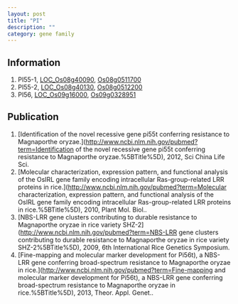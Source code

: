 ```yaml
---
layout: post
title: "PI"
description: ""
category: gene family
---
```


## Information
1. PI55-1, [LOC_Os08g40090](http://rice.plantbiology.msu.edu/cgi-bin/ORF_infopage.cgi?orf=LOC_Os08g40090), [Os08g0511700](http://rapdb.dna.affrc.go.jp/viewer/gbrowse_details/irgsp1?name=Os08g0511700)
2. PI55-2, [LOC_Os08g40130](http://rice.plantbiology.msu.edu/cgi-bin/ORF_infopage.cgi?orf=LOC_Os08g40130), [Os08g0512200](http://rapdb.dna.affrc.go.jp/viewer/gbrowse_details/irgsp1?name=Os08g0512200)
3. PI56, [LOC_Os09g16000](http://rice.plantbiology.msu.edu/cgi-bin/ORF_infopage.cgi?orf=LOC_Os09g16000), [Os09g0328951](http://rapdb.dna.affrc.go.jp/viewer/gbrowse_details/irgsp1?name=Os09g0328951)

## Publication
1. [Identification of the novel recessive gene pi55t conferring resistance to Magnaporthe oryzae.](http://www.ncbi.nlm.nih.gov/pubmed?term=Identification of the novel recessive gene pi55t conferring resistance to Magnaporthe oryzae.%5BTitle%5D), 2012, Sci China Life Sci.
2. [Molecular characterization, expression pattern, and functional analysis of the OsIRL gene family encoding intracellular Ras-group-related LRR proteins in rice.](http://www.ncbi.nlm.nih.gov/pubmed?term=Molecular characterization, expression pattern, and functional analysis of the OsIRL gene family encoding intracellular Ras-group-related LRR proteins in rice.%5BTitle%5D), 2010, Plant Mol. Biol..
3. [NBS-LRR gene clusters contributing to durable resistance to Magnaporthe oryzae in rice variety SHZ-2](http://www.ncbi.nlm.nih.gov/pubmed?term=NBS-LRR gene clusters contributing to durable resistance to Magnaporthe oryzae in rice variety SHZ-2%5BTitle%5D), 2009, 6th International Rice Genetics Symposium.
4. [Fine-mapping and molecular marker development for Pi56t), a NBS-LRR gene conferring broad-spectrum resistance to Magnaporthe oryzae in rice.](http://www.ncbi.nlm.nih.gov/pubmed?term=Fine-mapping and molecular marker development for Pi56t), a NBS-LRR gene conferring broad-spectrum resistance to Magnaporthe oryzae in rice.%5BTitle%5D), 2013, Theor. Appl. Genet..


